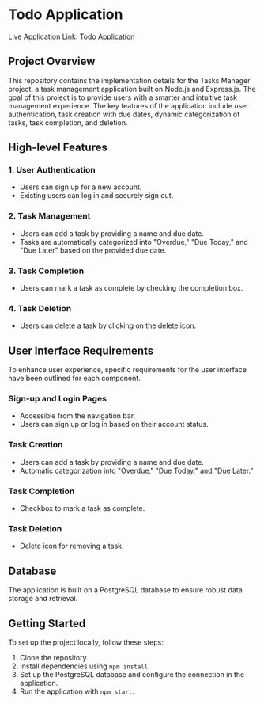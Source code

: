 # Todo Application
Live Application Link: [Todo Application](https://prathibha-wd201-render.onrender.com)

## Project Overview

This repository contains the implementation details for the Tasks Manager project, a task management application built on Node.js and Express.js. The goal of this project is to provide users with a smarter and intuitive task management experience. The key features of the application include user authentication, task creation with due dates, dynamic categorization of tasks, task completion, and deletion.

## High-level Features

### 1. User Authentication

- Users can sign up for a new account.
- Existing users can log in and securely sign out.

### 2. Task Management

- Users can add a task by providing a name and due date.
- Tasks are automatically categorized into "Overdue," "Due Today," and "Due Later" based on the provided due date.

### 3. Task Completion

- Users can mark a task as complete by checking the completion box.

### 4. Task Deletion

- Users can delete a task by clicking on the delete icon.

## User Interface Requirements

To enhance user experience, specific requirements for the user interface have been outlined for each component.

### Sign-up and Login Pages

- Accessible from the navigation bar.
- Users can sign up or log in based on their account status.

### Task Creation

- Users can add a task by providing a name and due date.
- Automatic categorization into "Overdue," "Due Today," and "Due Later."

### Task Completion

- Checkbox to mark a task as complete.

### Task Deletion

- Delete icon for removing a task.

## Database

The application is built on a PostgreSQL database to ensure robust data storage and retrieval.

## Getting Started

To set up the project locally, follow these steps:

1. Clone the repository.
2. Install dependencies using `npm install`.
3. Set up the PostgreSQL database and configure the connection in the application.
4. Run the application with `npm start`.
